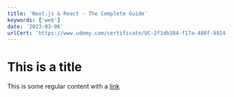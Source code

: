 ```yaml
---
title: 'Next.js & React - The Complete Guide'
keywords: ['web']
date: '2023-03-06'
urlCert: 'https://www.udemy.com/certificate/UC-2f1db384-f17a-488f-9924-e45534d78a60/'
---
```


# This is a title

This is some regular content with a [link](https://google.com)